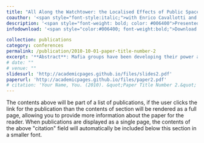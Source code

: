 ```yaml
---
title: "All Along the Watchtower: the Localised Effects of Public Space Protection Orders in London"
coauthor: '<span style="font-style:italic;">with Enrico Cavallotti and Abhinav Khemka</span>'
description: '<span style="font-weight: bold; color: #006400">Presented at:</span> CLEAN Unit Winter Workshop (Bocconi University, 2024) </span>'
infodownload: '<span style="color:#006400; font-weight:bold;">Download:</span> <span style="font-style:italic; color:#006400;"><a href="/assets/Presentation_PSPO_CLEAN_VB.pdf" style="color:#006400;">Slides (19/12/2024)</a></span>'

collection: publications
category: conferences
permalink: /publication/2010-10-01-paper-title-number-2
excerpt: '**Abstract**: Mafia groups have been developing their power and local control over Sicily since the 19th century by enforcing an alternative institutional system with its own laws. In this paper, we test the historical effect of the Mafia on the legal judiciary as an alternative mechanism of conflict resolution. Under an IV approach, we find that the presence of the Mafia reduces the number of lawyers and the number of civil sentences at the tribunal level.'
# date: ""
# venue: ""
slidesurl: 'http://academicpages.github.io/files/slides2.pdf'
paperurl: 'http://academicpages.github.io/files/paper2.pdf'
# citation: 'Your Name, You. (2010). &quot;Paper Title Number 2.&quot; <i>Journal 1</i>. 1(2).'
---
```


The contents above will be part of a list of publications, if the user clicks the link for the publication than the contents of section will be rendered as a full page, allowing you to provide more information about the paper for the reader. When publications are displayed as a single page, the contents of the above "citation" field will automatically be included below this section in a smaller font.
